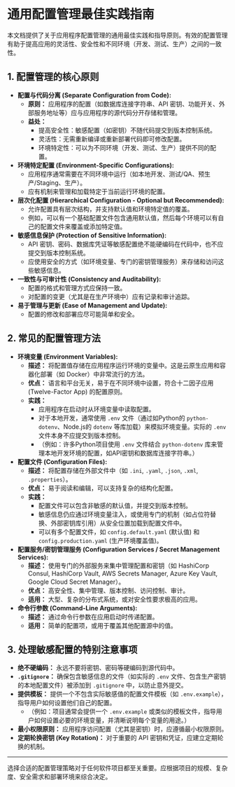 # 通用配置管理最佳实践指南

本文档提供了关于应用程序配置管理的通用最佳实践和指导原则。有效的配置管理有助于提高应用的灵活性、安全性和不同环境（开发、测试、生产）之间的一致性。

## 1. 配置管理的核心原则

*   **配置与代码分离 (Separate Configuration from Code):**
    *   **原则：** 应用程序的配置（如数据库连接字符串、API 密钥、功能开关、外部服务地址等）应与应用程序的源代码分开存储和管理。
    *   **益处：**
        *   提高安全性：敏感配置（如密钥）不随代码提交到版本控制系统。
        *   灵活性：无需重新编译或重新部署代码即可修改配置。
        *   环境特定性：可以为不同环境（开发、测试、生产）提供不同的配置。
*   **环境特定配置 (Environment-Specific Configurations):**
    *   应用程序通常需要在不同环境中运行（如本地开发、测试/QA、预生产/Staging、生产）。
    *   应有机制来管理和加载特定于当前运行环境的配置。
*   **层次化配置 (Hierarchical Configuration - Optional but Recommended):**
    *   允许配置具有层次结构，并支持默认值和环境特定值的覆盖。
    *   例如，可以有一个基础配置文件包含通用默认值，然后每个环境可以有自己的配置文件来覆盖或添加特定值。
*   **敏感信息保护 (Protection of Sensitive Information):**
    *   API 密钥、密码、数据库凭证等敏感配置绝不能硬编码在代码中，也不应提交到版本控制系统。
    *   应使用安全的方式（如环境变量、专门的密钥管理服务）来存储和访问这些敏感信息。
*   **一致性与可审计性 (Consistency and Auditability):**
    *   配置的格式和管理方式应保持一致。
    *   对配置的变更（尤其是在生产环境中）应有记录和审计追踪。
*   **易于管理与更新 (Ease of Management and Update):**
    *   配置的修改和部署应尽可能简单和安全。

## 2. 常见的配置管理方法

*   **环境变量 (Environment Variables):**
    *   **描述：** 将配置值存储在应用程序运行环境的变量中。这是云原生应用和容器化部署（如 Docker）中非常流行的方法。
    *   **优点：** 语言和平台无关，易于在不同环境中设置，符合十二因子应用 (Twelve-Factor App) 的配置原则。
    *   **实践：**
        *   应用程序在启动时从环境变量中读取配置。
        *   对于本地开发，通常使用 `.env` 文件（通过如Python的 `python-dotenv`、Node.js的 `dotenv` 等库加载）来模拟环境变量。实际的 `.env` 文件本身不应提交到版本控制。
        *   （例如：许多Python项目使用 `.env` 文件结合 `python-dotenv` 库来管理本地开发环境的配置，如API密钥和数据库连接字符串。）
*   **配置文件 (Configuration Files):**
    *   **描述：** 将配置存储在外部文件中（如 `.ini`, `.yaml`, `.json`, `.xml`, `.properties`）。
    *   **优点：** 易于阅读和编辑，可以支持复杂的结构化配置。
    *   **实践：**
        *   配置文件可以包含非敏感的默认值，并提交到版本控制。
        *   敏感信息仍应通过环境变量注入，或使用专门的机制（如占位符替换、外部密钥库引用）从安全位置加载到配置文件中。
        *   可以有多个配置文件，如 `config.default.yaml` (默认值) 和 `config.production.yaml` (生产环境覆盖值)。
*   **配置服务/密钥管理服务 (Configuration Services / Secret Management Services):**
    *   **描述：** 使用专门的外部服务来集中管理配置和密钥（如 HashiCorp Consul, HashiCorp Vault, AWS Secrets Manager, Azure Key Vault, Google Cloud Secret Manager）。
    *   **优点：** 高安全性、集中管理、版本控制、访问控制、审计。
    *   **适用：** 大型、复杂的分布式系统，或对安全性要求极高的应用。
*   **命令行参数 (Command-Line Arguments):**
    *   **描述：** 通过命令行参数在应用启动时传递配置。
    *   **适用：** 简单的配置项，或用于覆盖其他配置源中的值。

## 3. 处理敏感配置的特别注意事项

*   **绝不硬编码：** 永远不要将密钥、密码等硬编码到源代码中。
*   **`.gitignore`：** 确保包含敏感信息的文件（如实际的 `.env` 文件、包含生产密钥的本地配置文件）被添加到 `.gitignore` 中，以防止意外提交。
*   **提供模板：** 提供一个不包含实际敏感值的配置文件模板（如 `.env.example`），指导用户如何设置他们自己的配置。
    *   （例如：项目通常会提供一个 `.env.example` 或类似的模板文件，指导用户如何设置必要的环境变量，并清晰说明每个变量的用途。）
*   **最小权限原则：** 应用程序访问配置（尤其是密钥）时，应遵循最小权限原则。
*   **定期轮换密钥 (Key Rotation)：** 对于重要的 API 密钥和凭证，应建立定期轮换的机制。

---

选择合适的配置管理策略对于任何软件项目都至关重要。应根据项目的规模、复杂度、安全需求和部署环境来综合决定。

